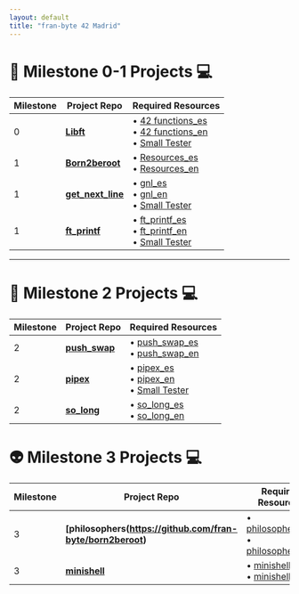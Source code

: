 ```yaml
---
layout: default
title: "fran-byte 42 Madrid"
---
```

# 🚀 Milestone 0-1 Projects 💻

| Milestone | Project Repo         | Required Resources                          |
|------------------|------------------|---------------------------------------------|
| 0 | **[Libft](https://github.com/fran-byte/libft)** | • [42 functions_es](projects/libft_es.md)<br> • [42 functions_en](projects/libft_en.md) <br> • [Small Tester](https://github.com/fran-byte/42-libft-tester)|
| 1 | **[Born2beroot](https://github.com/fran-byte/born2beroot)** | • [Resources_es](projects/born2beroot_es.md)<br> • [Resources_en](projects/born2beroot_en.md) |
| 1 | **[get_next_line](https://github.com/fran-byte/born2beroot)** | • [gnl_es](projects/gnl_es.md)<br> • [gnl_en](projects/gnl_en.md) <br> • [Small Tester](https://github.com/fran-byte/42-gnl-tester)|
| 1 | **[ft_printf](https://github.com/fran-byte/born2beroot)** | • [ft_printf_es](projects/ft_printf_es.md)<br> • [ft_printf_en](projects/ft_printf_en.md) <br> • [Small Tester](https://github.com/fran-byte/42-ft_printf-tester)|

---

# 🎯 Milestone 2 Projects 💻

| Milestone | Project Repo         | Required Resources                          |
|------------------|------------------|---------------------------------------------|
| 2 | **[push_swap](https://github.com/fran-byte/born2beroot)** | • [push_swap_es](projects/push_swap_es.md)<br> • [push_swap_en](projects/push_swap_en.md) |
| 2 | **[pipex](https://github.com/fran-byte/born2beroot)** | • [pipex_es](projects/pipex_es.md)<br> • [pipex_en](projects/pipex_en.md) <br> • [Small Tester](https://github.com/fran-byte/42-pipex-tester)|
| 2 | **[so_long](https://github.com/fran-byte/born2beroot)** | • [so_long_es](projects/so_long_es.md)<br> • [so_long_en](projects/so_long_en.md) |

# 👽 Milestone 3 Projects 💻

| Milestone | Project Repo         | Required Resources                          |
|------------------|------------------|---------------------------------------------|
| 3 | **[philosophers(https://github.com/fran-byte/born2beroot)** | • [philosophers_es](projects/philosophers_es.md)<br> • [philosophers_en](projects/philosophers_en.md) |
| 3 | **[minishell](https://github.com/fran-byte/born2beroot)** | • [minishell_es](projects/minishell_es.md)<br> • [minishell_en](projects/minishell_en.md) |
